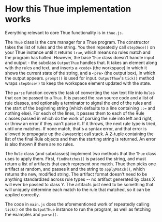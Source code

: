 # How this Thue implementation works

Everything relevant to core Thue functionality is in `thue.js`.

The `Thue` class is the core manager for a Thue program. The constructor takes the list of rules and the string. You then repeatedly call `stepOnce()` on your Thue instance until it returns `true`, which means no rules match and the program has halted. However, the base `Thue` class doesn't handle input and output - the subclass `OutputThue` handles that. It takes an element along with the rules and text, and inserts a `<code>` (the workspace) in which it shows the current state of the string, and a `<pre>` (the output box), in which the output appears. `prompt()` is used for input. `OutputThue`'s `tick()` method wraps `stepOnce()` to keep the workspace element updated with the state.

The `parse` function covers the task of converting the raw text file into `Rule`s that can be passed to a `Thue`. It is passed the raw source code and a list of rule classes, and optionally a terminator to signal the end of the rules and the start of the beginning string (which defaults to a line containing `::=` and nothing else). For each of the lines, it passes them to each of the Rule classes passed in which do the work of parsing the rule into left and right, or throw an error if they can't parse it. If it throws, the next rule type is tried, until one matches. If none match, that's a syntax error, and that error is allowed to propagate up the Javascript call stack. A 2-tuple containing the list of the final Rule objects and then the starting string is returned. An error is also thrown if there are no rules.

The `Rule` class (and subclasses) implement two methods that the `Thue` class uses to apply them. First, `findMatches()` is passed the string, and must return a list of artifacts that each represent one match. Thue then picks one artifact at random, and passes it and the string to `applyMatch()`, which returns the new, modified string. The artifact format doesn't need to be anything standardized across rule types -- no artifact generated by class X will ever be passed to class Y. The artifacts just need to be something that will uniquely determine each match to the rule that matched, so it can be applied correctly.

The code in `main.js` does the aforementioned work of repeatedly calling `tick()` on the `OutputThue` instance to run the program, as well as fetching the examples and `parse()`.

